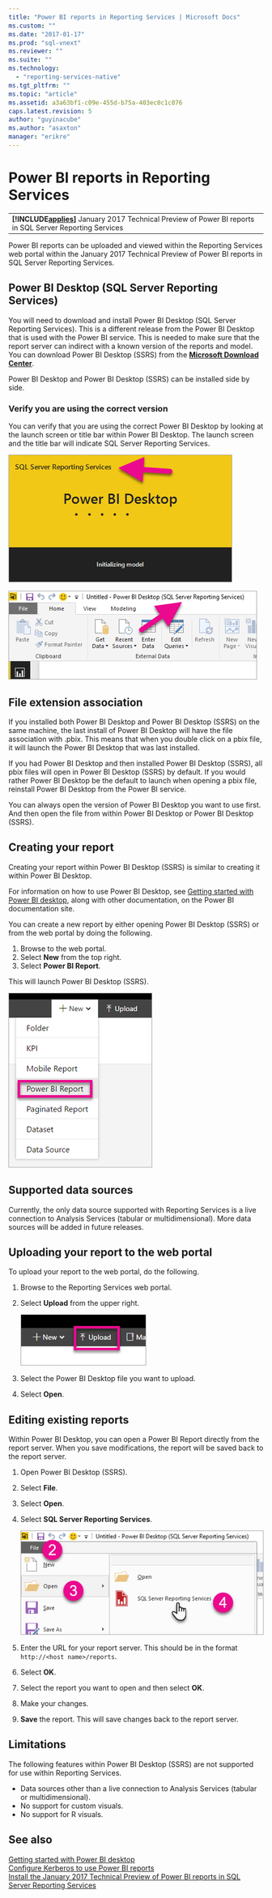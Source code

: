 ```yaml
---
title: "Power BI reports in Reporting Services | Microsoft Docs"
ms.custom: ""
ms.date: "2017-01-17"
ms.prod: "sql-vnext"
ms.reviewer: ""
ms.suite: ""
ms.technology: 
  - "reporting-services-native"
ms.tgt_pltfrm: ""
ms.topic: "article"
ms.assetid: a3a63bf1-c09e-455d-b75a-403ec0c1c076
caps.latest.revision: 5
author: "guyinacube"
ms.author: "asaxton"
manager: "erikre"
---
```

# Power BI reports in Reporting Services
 ||  
|-|  
|**[!INCLUDE[applies](../includes/applies-md.md)]**  January 2017 Technical Preview of Power BI reports in SQL Server Reporting Services|

Power BI reports can be uploaded and viewed within the Reporting Services web portal within the January 2017 Technical Preview of Power BI reports in SQL Server Reporting Services.

## Power BI Desktop (SQL Server Reporting Services)

You will need to download and install Power BI Desktop (SQL Server Reporting Services). This is a different release from the Power BI Desktop that is used with the Power BI service. This is needed to make sure that the report server can indirect with a known version of the reports and model. You can download Power BI Desktop (SSRS) from the **[Microsoft Download Center](https://go.microsoft.com/fwlink/?linkid=839351)**.

Power BI Desktop and Power BI Desktop (SSRS) can be installed side by side.

### Verify you are using the correct version
You can verify that you are using the correct Power BI Desktop by looking at the launch screen or title bar within Power BI Desktop. The launch screen and the title bar will indicate SQL Server Reporting Services.

![ssrs-powerbi-desktop1](../reporting-services/media/ssrs-powerbi-desktop1.png)

![ssrs-powerbi-desktop2](../reporting-services/media/ssrs-powerbi-desktop2.png)

## File extension association
If you installed both Power BI Desktop and Power BI Desktop (SSRS) on the same machine, the last install of Power BI Desktop will have the file association with .pbix. This means that when you double click on a pbix file, it will launch the Power BI Desktop that was last installed.

If you had Power BI Desktop and then installed Power BI Desktop (SSRS), all pbix files will open in Power BI Desktop (SSRS) by default. If you would rather Power BI Desktop be the default to launch when opening a pbix file, reinstall Power BI Desktop from the Power BI service.

You can always open the version of Power BI Desktop you want to use first. And then open the file from within Power BI Desktop or Power BI Desktop (SSRS).

## Creating your report

Creating your report within Power BI Desktop (SSRS) is similar to creating it within Power BI Desktop.

For information on how to use Power BI Desktop, see [Getting started with Power BI desktop](https://powerbi.microsoft.com/documentation/powerbi-desktop-getting-started/), along with other documentation, on the Power BI documentation site.

You can create a new report by either opening Power BI Desktop (SSRS) or from the web portal by doing the following.

1.	Browse to the web portal.
2.	Select **New** from the top right.
3.	Select **Power BI Report**.

This will launch Power BI Desktop (SSRS).

![ssrs-powerbi-new](../reporting-services/media/ssrs-powerbi-new.png)

## Supported data sources

Currently, the only data source supported with Reporting Services is a live connection to Analysis Services (tabular or multidimensional). More data sources will be added in future releases. 

## Uploading your report to the web portal

To upload your report to the web portal, do the following.

1.	Browse to the Reporting Services web portal.
2.	Select **Upload** from the upper right.

    ![ssrs-powerbi-upload](../reporting-services/media/ssrs-powerbi-upload.png)

3.	Select the Power BI Desktop file you want to upload.
4.	Select **Open**.

## Editing existing reports

Within Power BI Desktop, you can open a Power BI Report directly from the report server. When you save modifications, the report will be saved back to the report server.

1.	Open Power BI Desktop (SSRS).
2.	Select **File**.
3.	Select **Open**.
4.	Select **SQL Server Reporting Services**.

    ![ssrs-powerbi-edit-existing](../reporting-services/media/ssrs-powerbi-edit-existing.png)

5.	Enter the URL for your report server. This should be in the format `http://<host name>/reports`.
6.	Select **OK**.
7.	Select the report you want to open and then select **OK**.
8.	Make your changes.
9.	**Save** the report. This will save changes back to the report server.

## Limitations
The following features within Power BI Desktop (SSRS) are not supported for use within Reporting Services.

-	Data sources other than a live connection to Analysis Services (tabular or multidimensional).
-	No support for custom visuals.
-	No support for R visuals.

## See also
[Getting started with Power BI desktop](https://powerbi.microsoft.com/documentation/powerbi-desktop-getting-started/)  
[Configure Kerberos to use Power BI reports](../reporting-services/report-server/configure-kerberos-to-use-power-bi-reports.md)  
[Install the January 2017 Technical Preview of Power BI reports in SQL Server Reporting Services](../reporting-services/install-windows/install-january-2017-technical-preview-power-bi-reports.md)
